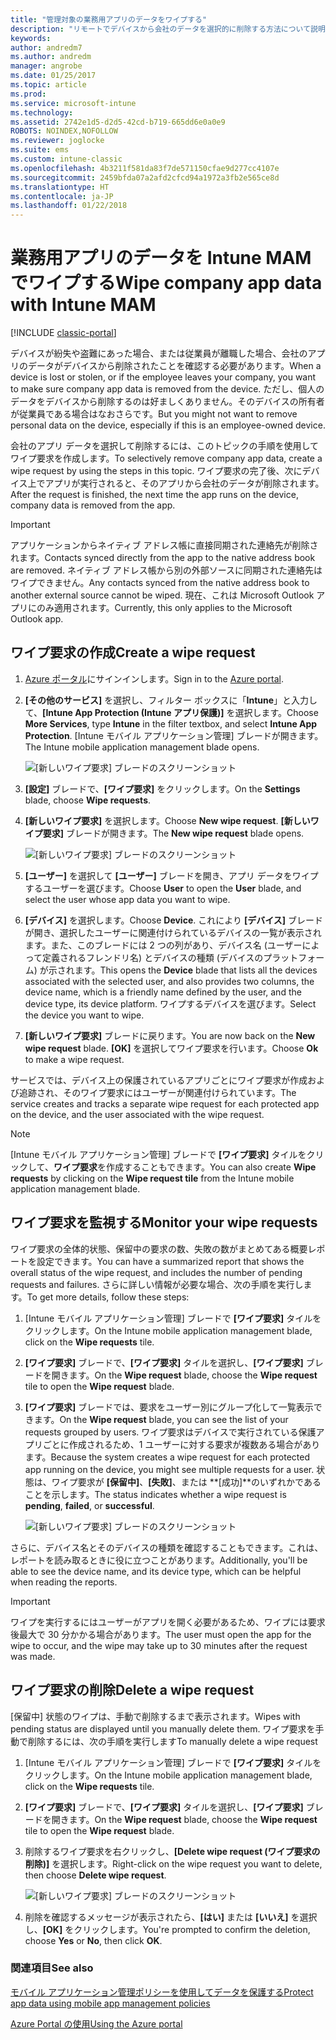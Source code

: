 ```yaml
---
title: "管理対象の業務用アプリのデータをワイプする"
description: "リモートでデバイスから会社のデータを選択的に削除する方法について説明します。"
keywords: 
author: andredm7
ms.author: andredm
manager: angrobe
ms.date: 01/25/2017
ms.topic: article
ms.prod: 
ms.service: microsoft-intune
ms.technology: 
ms.assetid: 2742e1d5-d2d5-42cd-b719-665dd6e0a0e9
ROBOTS: NOINDEX,NOFOLLOW
ms.reviewer: joglocke
ms.suite: ems
ms.custom: intune-classic
ms.openlocfilehash: 4b3211f581da83f7de571150cfae9d277cc4107e
ms.sourcegitcommit: 2459bfda07a2afd2cfcd94a1972a3fb2e565ce8d
ms.translationtype: HT
ms.contentlocale: ja-JP
ms.lasthandoff: 01/22/2018
---
```

# <a name="wipe-company-app-data-with-intune-mam"></a><span data-ttu-id="2a3be-103">業務用アプリのデータを Intune MAM でワイプする</span><span class="sxs-lookup"><span data-stu-id="2a3be-103">Wipe company app data with Intune MAM</span></span>

[!INCLUDE [classic-portal](../includes/classic-portal.md)]

<span data-ttu-id="2a3be-104">デバイスが紛失や盗難にあった場合、または従業員が離職した場合、会社のアプリのデータがデバイスから削除されたことを確認する必要があります。</span><span class="sxs-lookup"><span data-stu-id="2a3be-104">When a device is lost or stolen, or if the employee leaves your company, you want to make sure company app data is removed from the device.</span></span> <span data-ttu-id="2a3be-105">ただし、個人のデータをデバイスから削除するのは好ましくありません。そのデバイスの所有者が従業員である場合はなおさらです。</span><span class="sxs-lookup"><span data-stu-id="2a3be-105">But you might not want to remove personal data on the device, especially if this is an employee-owned device.</span></span>

<span data-ttu-id="2a3be-106">会社のアプリ データを選択して削除するには、このトピックの手順を使用してワイプ要求を作成します。</span><span class="sxs-lookup"><span data-stu-id="2a3be-106">To selectively remove company app data, create a wipe request by using the steps in this topic.</span></span> <span data-ttu-id="2a3be-107">ワイプ要求の完了後、次にデバイス上でアプリが実行されると、そのアプリから会社のデータが削除されます。</span><span class="sxs-lookup"><span data-stu-id="2a3be-107">After the request is finished, the next time the app runs on the device, company data is removed from the app.</span></span>

>[!IMPORTANT]
> <span data-ttu-id="2a3be-108">アプリケーションからネイティブ アドレス帳に直接同期された連絡先が削除されます。</span><span class="sxs-lookup"><span data-stu-id="2a3be-108">Contacts synced directly from the app to the native address book are removed.</span></span> <span data-ttu-id="2a3be-109">ネイティブ アドレス帳から別の外部ソースに同期された連絡先はワイプできません。</span><span class="sxs-lookup"><span data-stu-id="2a3be-109">Any contacts synced from the native address book to another external source cannot be wiped.</span></span> <span data-ttu-id="2a3be-110">現在、これは Microsoft Outlook アプリにのみ適用されます。</span><span class="sxs-lookup"><span data-stu-id="2a3be-110">Currently, this only applies to the Microsoft Outlook app.</span></span>

## <a name="create-a-wipe-request"></a><span data-ttu-id="2a3be-111">ワイプ要求の作成</span><span class="sxs-lookup"><span data-stu-id="2a3be-111">Create a wipe request</span></span>

1.  <span data-ttu-id="2a3be-112">[Azure ポータル](https://portal.azure.com)にサインインします。</span><span class="sxs-lookup"><span data-stu-id="2a3be-112">Sign in to the [Azure portal](https://portal.azure.com).</span></span>

2.  <span data-ttu-id="2a3be-113">**[その他のサービス]** を選択し、フィルター ボックスに「**Intune**」と入力して、**[Intune App Protection (Intune アプリ保護)]** を選択します。</span><span class="sxs-lookup"><span data-stu-id="2a3be-113">Choose **More Services**, type **Intune** in the filter textbox, and select **Intune App Protection**.</span></span> <span data-ttu-id="2a3be-114">[Intune モバイル アプリケーション管理] ブレードが開きます。</span><span class="sxs-lookup"><span data-stu-id="2a3be-114">The Intune mobile application management blade opens.</span></span>

    ![[新しいワイプ要求] ブレードのスクリーンショット](../media/AppManagement/wipe-request-mam-main-blade.png)

2.  <span data-ttu-id="2a3be-116">**[設定]** ブレードで、**[ワイプ要求]** をクリックします。</span><span class="sxs-lookup"><span data-stu-id="2a3be-116">On the **Settings** blade, choose **Wipe requests**.</span></span>

3.  <span data-ttu-id="2a3be-117">**[新しいワイプ要求]** を選択します。</span><span class="sxs-lookup"><span data-stu-id="2a3be-117">Choose  **New wipe request**.</span></span> <span data-ttu-id="2a3be-118">**[新しいワイプ要求]** ブレードが開きます。</span><span class="sxs-lookup"><span data-stu-id="2a3be-118">The **New wipe request** blade opens.</span></span>

    ![[新しいワイプ要求] ブレードのスクリーンショット](../media/AppManagement/AzurePortal_MAM_NewWipeRequest.png)

4.  <span data-ttu-id="2a3be-120">**[ユーザー]** を選択して **[ユーザー]** ブレードを開き、アプリ データをワイプするユーザーを選びます。</span><span class="sxs-lookup"><span data-stu-id="2a3be-120">Choose **User** to open the **User** blade, and select the user whose app data you want to wipe.</span></span>

5.  <span data-ttu-id="2a3be-121">**[デバイス]** を選択します。</span><span class="sxs-lookup"><span data-stu-id="2a3be-121">Choose **Device**.</span></span> <span data-ttu-id="2a3be-122">これにより **[デバイス]** ブレードが開き、選択したユーザーに関連付けられているデバイスの一覧が表示されます。また、このブレードには 2 つの列があり、デバイス名 (ユーザーによって定義されるフレンドリ名) とデバイスの種類 (デバイスのプラットフォーム) が示されます。</span><span class="sxs-lookup"><span data-stu-id="2a3be-122">This opens the **Device** blade that lists all the devices associated with the selected user, and also provides two columns, the device name, which is a friendly name defined by the user, and the device type, its device platform.</span></span> <span data-ttu-id="2a3be-123">ワイプするデバイスを選びます。</span><span class="sxs-lookup"><span data-stu-id="2a3be-123">Select the device you want to wipe.</span></span>

6.  <span data-ttu-id="2a3be-124">**[新しいワイプ要求]** ブレードに戻ります。</span><span class="sxs-lookup"><span data-stu-id="2a3be-124">You are now back on the **New wipe request** blade.</span></span> <span data-ttu-id="2a3be-125">**[OK]** を選択してワイプ要求を行います。</span><span class="sxs-lookup"><span data-stu-id="2a3be-125">Choose **Ok** to make a wipe request.</span></span> 

<span data-ttu-id="2a3be-126">サービスでは、デバイス上の保護されているアプリごとにワイプ要求が作成および追跡され、そのワイプ要求にはユーザーが関連付けられています。</span><span class="sxs-lookup"><span data-stu-id="2a3be-126">The service creates and tracks a separate wipe request for each protected app on the device, and the user associated with the wipe request.</span></span>

>[!NOTE]
> <span data-ttu-id="2a3be-127">[Intune モバイル アプリケーション管理] ブレードで **[ワイプ要求]** タイルをクリックして、**ワイプ要求**を作成することもできます。</span><span class="sxs-lookup"><span data-stu-id="2a3be-127">You can also create **Wipe requests** by clicking on the **Wipe request tile** from the Intune mobile application management blade.</span></span>

## <a name="monitor-your-wipe-requests"></a><span data-ttu-id="2a3be-128">ワイプ要求を監視する</span><span class="sxs-lookup"><span data-stu-id="2a3be-128">Monitor your wipe requests</span></span>

<span data-ttu-id="2a3be-129">ワイプ要求の全体的状態、保留中の要求の数、失敗の数がまとめてある概要レポートを設定できます。</span><span class="sxs-lookup"><span data-stu-id="2a3be-129">You can have a summarized report that shows the overall status of the wipe request, and includes the number of pending requests and failures.</span></span> <span data-ttu-id="2a3be-130">さらに詳しい情報が必要な場合、次の手順を実行します。</span><span class="sxs-lookup"><span data-stu-id="2a3be-130">To get more details, follow these steps:</span></span>

1.  <span data-ttu-id="2a3be-131">[Intune モバイル アプリケーション管理] ブレードで **[ワイプ要求]** タイルをクリックします。</span><span class="sxs-lookup"><span data-stu-id="2a3be-131">On the Intune mobile application management blade, click on the **Wipe requests** tile.</span></span>

2.  <span data-ttu-id="2a3be-132">**[ワイプ要求]** ブレードで、**[ワイプ要求]** タイルを選択し、**[ワイプ要求]** ブレードを開きます。</span><span class="sxs-lookup"><span data-stu-id="2a3be-132">On the **Wipe request** blade, choose the **Wipe request** tile to open the **Wipe request** blade.</span></span>

3.  <span data-ttu-id="2a3be-133">**[ワイプ要求]** ブレードでは、要求をユーザー別にグループ化して一覧表示できます。</span><span class="sxs-lookup"><span data-stu-id="2a3be-133">On the **Wipe request** blade, you can see the list of your requests grouped by users.</span></span> <span data-ttu-id="2a3be-134">ワイプ要求はデバイスで実行されている保護アプリごとに作成されるため、1 ユーザーに対する要求が複数ある場合があります。</span><span class="sxs-lookup"><span data-stu-id="2a3be-134">Because the system creates a wipe request for each protected app running on the device, you might see multiple requests for a user.</span></span> <span data-ttu-id="2a3be-135">状態は、ワイプ要求が **[保留中]**、**[失敗]**、または **[成功]**のいずれかであることを示します。</span><span class="sxs-lookup"><span data-stu-id="2a3be-135">The status indicates whether a wipe request is **pending**, **failed**, or **successful**.</span></span>

    ![[新しいワイプ要求] ブレードのスクリーンショット](../media/AppManagement/wipe-request-status-1.png)

<span data-ttu-id="2a3be-137">さらに、デバイス名とそのデバイスの種類を確認することもできます。これは、レポートを読み取るときに役に立つことがあります。</span><span class="sxs-lookup"><span data-stu-id="2a3be-137">Additionally, you'll be able to see the device name, and its device type, which can be helpful when reading the reports.</span></span>

>[!IMPORTANT]
> <span data-ttu-id="2a3be-138">ワイプを実行するにはユーザーがアプリを開く必要があるため、ワイプには要求後最大で 30 分かかる場合があります。</span><span class="sxs-lookup"><span data-stu-id="2a3be-138">The user must open the app for the wipe to occur, and the wipe may take up to 30 minutes after the request was made.</span></span>

## <a name="delete-a-wipe-request"></a><span data-ttu-id="2a3be-139">ワイプ要求の削除</span><span class="sxs-lookup"><span data-stu-id="2a3be-139">Delete a wipe request</span></span>

<span data-ttu-id="2a3be-140">[保留中] 状態のワイプは、手動で削除するまで表示されます。</span><span class="sxs-lookup"><span data-stu-id="2a3be-140">Wipes with pending status are displayed until you manually delete them.</span></span>  <span data-ttu-id="2a3be-141">ワイプ要求を手動で削除するには、次の手順を実行します</span><span class="sxs-lookup"><span data-stu-id="2a3be-141">To manually delete a wipe request</span></span>

1.  <span data-ttu-id="2a3be-142">[Intune モバイル アプリケーション管理] ブレードで **[ワイプ要求]** タイルをクリックします。</span><span class="sxs-lookup"><span data-stu-id="2a3be-142">On the Intune mobile application management blade, click on the **Wipe requests** tile.</span></span>

2.  <span data-ttu-id="2a3be-143">**[ワイプ要求]** ブレードで、**[ワイプ要求]** タイルを選択し、**[ワイプ要求]** ブレードを開きます。</span><span class="sxs-lookup"><span data-stu-id="2a3be-143">On the **Wipe request** blade, choose the **Wipe request** tile to open the **Wipe request** blade.</span></span>

3.  <span data-ttu-id="2a3be-144">削除するワイプ要求を右クリックし、**[Delete wipe request (ワイプ要求の削除)]** を選択します。</span><span class="sxs-lookup"><span data-stu-id="2a3be-144">Right-click on the wipe request you want to delete, then choose **Delete wipe request**.</span></span>

    ![[新しいワイプ要求] ブレードのスクリーンショット](../media/AppManagement/delete-wipe-request.png)

4.  <span data-ttu-id="2a3be-146">削除を確認するメッセージが表示されたら、**[はい]** または **[いいえ]** を選択し、**[OK]** をクリックします。</span><span class="sxs-lookup"><span data-stu-id="2a3be-146">You're prompted to confirm the deletion, choose **Yes** or **No**, then click **OK**.</span></span>


### <a name="see-also"></a><span data-ttu-id="2a3be-147">関連項目</span><span class="sxs-lookup"><span data-stu-id="2a3be-147">See also</span></span>
[<span data-ttu-id="2a3be-148">モバイル アプリケーション管理ポリシーを使用してデータを保護する</span><span class="sxs-lookup"><span data-stu-id="2a3be-148">Protect app data using mobile app management policies </span></span>](protect-app-data-using-mobile-app-management-policies-with-microsoft-intune.md)

[<span data-ttu-id="2a3be-149">Azure Portal の使用</span><span class="sxs-lookup"><span data-stu-id="2a3be-149">Using the Azure portal</span></span>](azure-portal-for-microsoft-intune-mam-policies.md)
